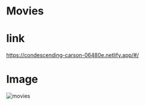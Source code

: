 # Movies

# link

https://condescending-carson-06480e.netlify.app/#/

# Image

![movies](https://user-images.githubusercontent.com/50327128/101242819-36652e00-373f-11eb-8621-73a6022ef894.JPG)
